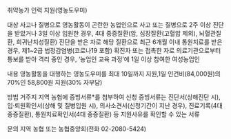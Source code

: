 취약농가 인력 지원(영농도우미)

대상
사고나 질병으로 영농활동이 곤란한 농업인으로
사고 또는 질병으로 2주 이상 진단을 받았거나 3일 이상 입원한 경우,
4대 중증질환(암, 심장질환(고혈압 제외), 뇌혈관질환, 희귀난치성질환) 진단을 받은 자로 해당 질환으로 최근 6개월 이내 통원치료를 받은 경우,
제1~2급 법정감염병(코로나19 포함) 확진자 또는 접촉한 자로 의료기관으로부터 통보를 받아 격리 중인 경우,
‘농업인 교육 과정’에 1일 이상 참여한 여성농업인

내용
영농활동을 대행하는 영농도우미를 최대 10일까지 지원,1일 인건비(84,000원)의 70%인 58,800원 지원(30% 자부담)

방법
거주지 지역 농협에 증빙서류*를 첨부하여 신청
증빙서류는 진단서(상해진단 시), 입·퇴원확인서(상해 및 질병입원 시), 의사소견서(신청기간이 지난 경우), 진료기록(4대 중증질환), 통원치료확인서(4대 중증질환) 등 지원사유를 확인할 수 있는 서류

문의
지역 농협 또는 농협중앙회(전화 02-2080-5424)
